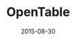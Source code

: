 ---
layout: site
title: "OpenTable"
date: 2015-08-30
categories: [food-drink]
version: 1.6.3
major: 1
minor: 6
patch: 3
slug: opentable
link: https://my.opentable.com/profile/info
permalink: /sites/:slug
---